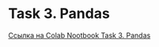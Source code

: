# Task 3. Pandas

[Ссылка на Colab Nootbook Task 3. Pandas](https://colab.research.google.com/drive/1AcsSzgauPSkFoP2v_HrvcSPE_RBgBu7V?usp=sharing)
